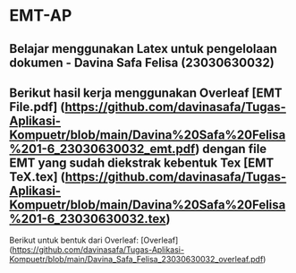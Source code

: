 # EMT-AP
## Belajar menggunakan Latex untuk pengelolaan dokumen - Davina Safa Felisa (23030630032)
## Berikut hasil kerja menggunakan Overleaf [EMT File.pdf] (https://github.com/davinasafa/Tugas-Aplikasi-Kompuetr/blob/main/Davina%20Safa%20Felisa%201-6_23030630032_emt.pdf) dengan file EMT yang sudah diekstrak kebentuk Tex [EMT TeX.tex] (https://github.com/davinasafa/Tugas-Aplikasi-Kompuetr/blob/main/Davina%20Safa%20Felisa%201-6_23030630032.tex)
Berikut untuk bentuk dari Overleaf: [Overleaf] (https://github.com/davinasafa/Tugas-Aplikasi-Kompuetr/blob/main/Davina_Safa_Felisa_23030630032_overleaf.pdf)


